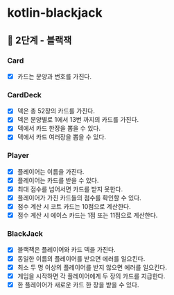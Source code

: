 # kotlin-blackjack

## 🚀 2단계 - 블랙잭

### Card
- [x] 카드는 문양과 번호를 가진다.

### CardDeck
- [x] 덱은 총 52장의 카드를 가진다.
- [x] 덱은 문양별로 1에서 13번 까지의 카드를 가진다.
- [x] 덱에서 카드 한장을 뽑을 수 있다.
- [x] 덱에서 카드 여러장을 뽑을 수 있다.

### Player
- [x] 플레이어는 이름을 가진다.
- [x] 플레이어는 카드를 받을 수 있다.
- [x] 최대 점수를 넘어서면 카드를 받지 못한다.
- [x] 플레이어가 가진 카드들의 점수를 확인할 수 있다.
- [x] 점수 계산 시 코트 카드는 10점으로 계산한다.
- [x] 점수 계산 시 에이스 카드는 1점 또는 11점으로 계산한다.

### BlackJack
- [x] 블랙잭은 플레이어와 카드 덱을 가진다.
- [x] 동일한 이름의 플레이어를 받으면 에러를 일으킨다.
- [x] 최소 두 명 이상의 플레이어를 받지 않으면 에러를 일으킨다.
- [x] 게임을 시작하면 각 플레이어에게 두 장의 카드를 지급한다.
- [x] 한 플레이어가 새로운 카드 한 장을 받을 수 있다.
